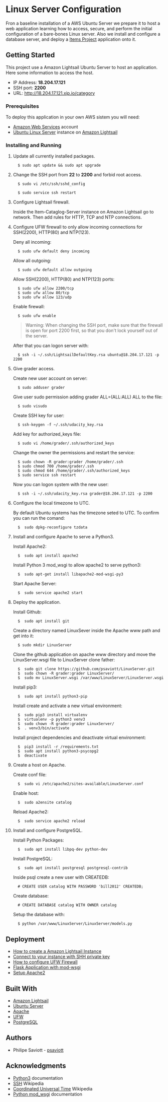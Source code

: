 # Linux Server Configuration

Fron a baseline installation of a AWS Ubuntu Server we prepare it to host a
web application learning  how to access, secure, and perform the initial
configuration of a bare-bones Linux server. Also we install and configure a
database server, and deploy a
[Items Project](https://github.com/psaviott/Item-Catalog "Github project repository")
application onto it.

## Getting Started

This project use a Amazon Lightsail Ubuntu Server to host an application.
Here some information to access the host.
* IP Address: **18.204.17.121**
* SSH port: **2200**
* URL: http://18.204.17.121.xip.io/category

### Prerequisites

To deploy this application in your own AWS sistem you will need:
* [Amazon Web Services](https://aws.amazon.com/pt/?nc2=h_lg "Amazon Web Services homepage") account
* [Ubuntu Linux Server](https://www.ubuntu.com/) instance on [Amazon Lightsail](https://aws.amazon.com/pt/lightsail/ "Amazon Lightsail homepage")

### Installing and Running

1. Update all currently installed packages.
      ```
        $ sudo apt update && sudo apt upgrade
      ```

2. Change the SSH port from **22** to **2200** and forbid root access.
      ```
        $ sudo vi /etc/ssh/sshd_config
      ```
      ```
        $ sudo service ssh restart
      ```

3. Configure Lightsail firewall.

      Inside the Item-Cataglog-Server instance on Amazon Lightsail go to network. Then add rules for HTTP, TCP and NTP connections.

4. Configure UFW firewall to only allow incoming connections for SSH(2200), HTTP(80) and NTP(123).

      Deny all incoming:
      ```
        $ sudo ufw default deny incoming
      ```
      Allow all outgoing:
      ```
        $ sudo ufw default allow outgoing
      ```
      Allow SSH(2200), HTTP(80) and NTP(123) ports:
      ```
        $ sudo ufw allow 2200/tcp
        $ sudo ufw allow 80/tcp
        $ sudo ufw allow 123/udp
      ```
      Enable firewall:
      ```
        $ sudo ufw enable
      ```
      >Warning: When changing the SSH port, make sure that the firewall is open for port 2200 first, so that you don't lock yourself out of the server.

      After that you can logon server with:
      ```
        $ ssh -i ~/.ssh/LightsailDefaultKey.rsa ubuntu@18.204.17.121 -p 2200
      ```

5. Give grader access.

      Create new user account on server:
      ```
        $ sudo adduser grader
      ```
      Give user sudo permission adding grader ALL=(ALL:ALL) ALL to the file:
      ```
        $ sudo visudo
      ```
      Create SSH key for user:
      ```
        $ ssh-keygen -f ~/.ssh/udacity_key.rsa
      ```
      Add key for authorized_keys file:
      ```
        $ sudo vi /home/grader/.ssh/authorized_keys
      ```
      Change the owner the permissions and restart the service:
      ```
        $ sudo chown -R grader:grader /home/grader/.ssh
        $ sudo chmod 700 /home/grader/.ssh
        $ sudo chmod 644 /home/grader/.ssh/authorized_keys
        $ sudo service ssh restart
      ```
      Now you can logon system with the new user:
      ```
        $ ssh -i ~/.ssh/udacity_key.rsa grader@18.204.17.121 -p 2200
      ```

6. Configure the local timezone to UTC.

      By default Ubuntu systems has the timezone seted to UTC. To confirm you can run the comand:
      ```
        $  sudo dpkg-reconfigure tzdata
      ```

7. Install and configure Apache to serve a Python3.

      Install Apache2:
      ```
        $  sudo apt install apache2
      ```
      Install Python 3 mod_wsgi to allow apache2 to serve python3:
      ```
        $  sudo apt-get install libapache2-mod-wsgi-py3
      ```
      Start Apache Server:
      ```
        $  sudo service apache2 start
      ```

8. Deploy the application.

      Install Github:
      ```
        $  sudo apt install git
      ```
      Create a directory named LinuxSever inside the Apache www path and get into it:
      ```
        $ sudo mkdir LinuxServer
      ```
      Clone the github application on apache www directory and move the LinuxServer.wsgi file to LinuxServer clone father:
      ```
        $  sudo git clone https://github.com/psaviott/LinuxServer.git
        $  sudo chown -R grader:grader LinuxServer/
        $  sudo mv LinuxServer.wsgi /var/www/LinuxServer/LinuxServer.wsgi
      ```
      Install pip3:
      ```
        $  sudo apt install python3-pip
      ```
      Install create and activate a new virtual environment:
      ```
        $  sudo pip3 install virtualenv
        $  virtualenv -p python3 venv3
        $  sudo chown -R grader:grader LinuxServer/
        $  . venv3/bin/activate
      ```
      Install project dependencies and deactivate virtual environment:
      ```
        $  pip3 install -r /requirements.txt
        $  sudo apt install python3-psycopg2
        $  deactivate
      ```

9. Create a host on Apache.

      Create conf file:
      ```
        $  sudo vi /etc/apache2/sites-available/LinuxServer.conf
      ```
      Enable host:
      ```
        $  sudo a2ensite catalog
      ```
      Reload Apache2:
      ```
        $  sudo service apache2 reload
      ```

10. Install and configure PostgreSQL.

      Install Python Packages:
      ```
        $  sudo apt install libpq-dev python-dev
      ```
      Install PostgreSQL:
      ```
        $  sudo apt install postgresql postgresql-contrib
      ```
      Inside psql create a new user with CREATEDB:
      ```psql
        # CREATE USER catalog WITH PASSWORD 'bill2012' CREATEDB;
      ```
      Create database:
      ```
        # CREATE DATABASE catalog WITH OWNER catalog
      ```
      Setup the database with:
      ```
        $ python /var/www/LinuxServer/LinuxServer/models.py
      ```

## Deployment

* [How to create a Amazon Lightsail Instance](https://www.systemfixes.com/2018/12/31/how-to-create-an-aws-lightsail-linux-instance/ "Article about how to create an instance on Lightsail")
* [Connect to your instance with SHH private key](https://support.plesk.com/hc/en-us/articles/360000471513-How-to-connect-to-Amazon-Lightsail-server-via-SSH-with-a-private-key "How to connect to Amazon Lightsail server via SSH with a private key ")
* [How to configure UFW Firewall](https://www.digitalocean.com/community/tutorials/how-to-setup-a-firewall-with-ufw-on-an-ubuntu-and-debian-cloud-server "How To Setup a Firewall with UFW")
* [Flask Application with mod-wsgi](https://blog.ekbana.com/deploying-flask-application-using-mod-wsgi-bdf59174a389 "Deploying Flask Application Using mod_wsgi")
* [Setup Apache2](https://www.digitalocean.com/community/tutorials/how-to-configure-the-apache-web-server-on-an-ubuntu-or-debian-vps "How To Configure the Apache Web Server on an Ubuntu or Debian VPS ")
## Built With

* [Amazon Lightsail](https://aws.amazon.com/pt/lightsail/ "Amazon Lightsail homepage")
* [Ubuntu Server](https://www.ubuntu.com/ "Ubuntu homepage")
* [Apache](https://apache.org/ "Apache homepage")
* [UFW](https://help.ubuntu.com/community/UFW "UFW community")
* [PostgreSQL](https://www.postgresql.org/ "PostgreSQL homepage")

## Authors

* Philipe Saviott - [psaviott](https://github.com/psaviott)

## Acknowledgments

* [Python3](https://docs.python.org/3.6/index.html "Python3 documentation") documentation
* [SSH](https://en.wikipedia.org/wiki/Secure_Shell "Article about SSH") Wikipedia
* [Coordinated Universal Time](https://en.wikipedia.org/wiki/Coordinated_Universal_Time " Article about UTC time") Wikipedia
* [Python mod_wsgi](https://modwsgi.readthedocs.io/en/develop/ "mod wsgi documentation") documentation
